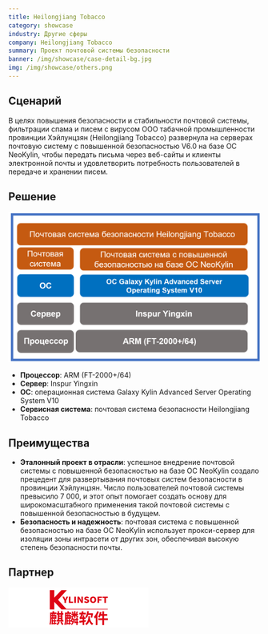 ```yaml
---
title: Heilongjiang Tobacco
category: showcase
industry: Другие сферы
company: Heilongjiang Tobacco
summary: Проект почтовой системы безопасности
banner: /img/showcase/case-detail-bg.jpg
img: /img/showcase/others.png
---
```


<div >

## **Сценарий**

В целях повышения безопасности и стабильности почтовой системы, фильтрации спама и писем с вирусом ООО табачной промышленности провинции Хэйлунцзян (Heilongjiang Tobacco) развернула на серверах почтовую систему с повышенной безопасностью V6.0 на базе ОС NeoKylin, чтобы передать письма через веб-сайты и клиенты электронной почты и удовлетворить потребность пользователей в передаче и хранении писем.

## **Решение**

<div align="center" class="case-img"><img src="./er2.png"/></div>

- **Процессор**: ARM (FT-2000+/64)
- **Сервер**: Inspur Yingxin
- **ОС**: операционная система Galaxy Kylin Advanced Server Operating System V10
- **Сервисная система**: почтовая система безопасности Heilongjiang Tobacco

## **Преимущества**

- **Эталонный проект в отрасли**: успешное внедрение почтовой системы с повышенной безопасностью на базе ОС NeoKylin создало прецедент для развертывания почтовых систем безопасности в провинции Хэйлунцзян. Число пользователей почтовой системы превысило 7 000, и этот опыт помогает создать основу для широкомасштабного применения такой почтовой системы с повышенной безопасностью в будущем.
- **Безопасность и надежность**: почтовая система с повышенной безопасностью на базе ОС NeoKylin использует прокси-сервер для изоляции зоны интрасети от других зон, обеспечивая высокую степень безопасности почты.

## **Партнер**

<div ><img src="./qiling.png"/></div>

</div>
